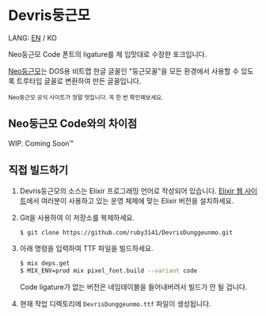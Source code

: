 # Devris둥근모

LANG: [EN](README.en.md) / KO

Neo둥근모 Code 폰트의 ligature를 제 입맛대로 수정한 포크입니다.

[Neo둥근모](http://neodgm.dalgona.dev)는 DOS용 비트맵 한글 글꼴인 "둥근모꼴"을
모든 환경에서 사용할 수 있도록 트루타입 글꼴로 변환하여 만든 글꼴입니다.

<sub>Neo둥근모 공식 사이트가 정말 멋집니다. 꼭 한 번 확인해보세요.</sub>

## Neo둥근모 Code와의 차이점

WIP. Coming Soon™

## 직접 빌드하기

1. Devris둥근모의 소스는 Elixir 프로그래밍 언어로 작성되어 있습니다. [Elixir
  웹 사이트](https://elixir-lang.org)에서 여러분이 사용하고 있는 운영 체제에
  맞는 Elixir 버전을 설치하세요.

1. Git을 사용하여 이 저장소를 복제하세요.

    ```sh
    $ git clone https://github.com/ruby3141/DevrisDunggeunmo.git
    ```

1. 아래 명령을 입력하여 TTF 파일을 빌드하세요.

    ```sh
    $ mix deps.get
    $ MIX_ENV=prod mix pixel_font.build --variant code
    ```

    Code ligature가 없는 버전은 네임테이블을 들어내버려서 빌드가 안 될 겁니다.

1. 현재 작업 디렉토리에 `DevrisDunggeunmo.ttf` 파일이 생성됩니다.
